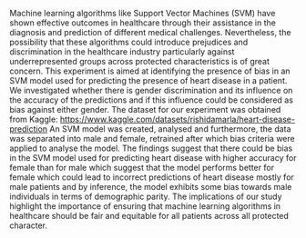 Machine learning algorithms like Support Vector Machines (SVM) have shown effective outcomes in healthcare 
through their assistance in the diagnosis and prediction of different medical challenges. Nevertheless, the possibility that 
these algorithms could introduce prejudices and discrimination in the healthcare industry particularly against underrepresented 
groups across protected characteristics is of great concern. This experiment is aimed at identifying the presence of bias in an 
SVM model used for predicting the presence of heart disease in a patient. 
We investigated whether there is gender discrimination and its influence on the accuracy of the predictions and if this 
influence could be considered as bias against either gender. 
The dataset for our experiment was obtained from Kaggle: https://www.kaggle.com/datasets/rishidamarla/heart-disease-prediction 
An SVM model was created, analysed and furthermore, the data was separated into male and female, retrained after which bias 
criteria were applied to analyse the model. The findings suggest that there could be bias in the SVM model used for predicting 
heart disease with higher accuracy for female than for male which suggest that the model performs better for female which could 
lead to incorrect predictions of heart disease mostly for male patients and by inference, the model exhibits some bias towards 
male individuals in terms of demographic parity. The implications of our study highlight the importance of ensuring that machine 
learning algorithms in healthcare should be fair and equitable for all patients across all protected character.
